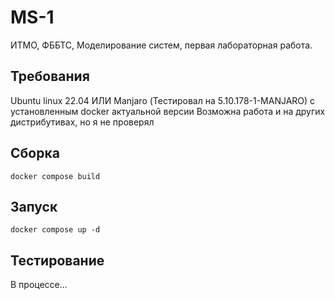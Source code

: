 # MS-1
ИТМО, ФББТС, Моделирование систем, первая лабораторная работа.
## Требования
Ubuntu linux 22.04 ИЛИ Manjaro (Тестировал на 5.10.178-1-MANJARO) с установленным docker актуальной версии
Возможна работа и на других дистрибутивах, но я не проверял
## Сборка
```docker compose build```
## Запуск
```docker compose up -d```
## Тестирование
В процессе...

